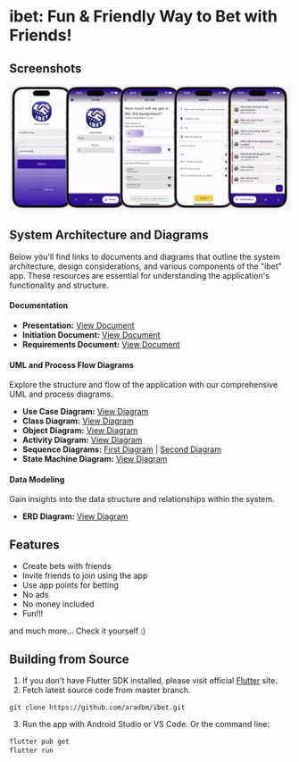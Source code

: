# ibet: Fun & Friendly Way to Bet with Friends!

## Screenshots

![App Samples](ScreenShots/app_samples.png)

## System Architecture and Diagrams

Below you'll find links to documents and diagrams that outline the system architecture, design considerations, and various components of the "ibet" app. These resources are essential for understanding the application's functionality and structure.

#### Documentation
- **Presentation:** [View Document](ibet-presentation-deck.pdf)
- **Initiation Document:** [View Document](docs/initiationDocument.pdf)
- **Requirements Document:** [View Document](docs/Document_ofRequirements.pdf)

#### UML and Process Flow Diagrams

Explore the structure and flow of the application with our comprehensive UML and process diagrams.

- **Use Case Diagram:** [View Diagram](docs/UseCaes.png)
- **Class Diagram:** [View Diagram](docs/ClassDiagram.png)
- **Object Diagram:** [View Diagram](docs/ObjectDiagram.png)
- **Activity Diagram:** [View Diagram](docs/Activity.png)
- **Sequence Diagrams:** [First Diagram](docs/Sequence1.png) | [Second Diagram](docs/Sequence2.png)
- **State Machine Diagram:** [View Diagram](docs/StateMachine.png)

#### Data Modeling

Gain insights into the data structure and relationships within the system.

- **ERD Diagram:** [View Diagram](docs/ERD.png)

## Features

- Create bets with friends
- Invite friends to join using the app
- Use app points for betting
- No ads
- No money included
- Fun!!!

and much more...
Check it yourself :)

## Building from Source

1. If you don't have Flutter SDK installed, please visit official [Flutter](https://flutter.dev/) site.
2. Fetch latest source code from master branch.

```
git clone https://github.com/aradbm/ibet.git
```

3. Run the app with Android Studio or VS Code. Or the command line:

```
flutter pub get
flutter run
```
